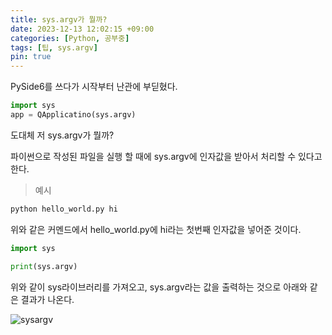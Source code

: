 ```yaml
---
title: sys.argv가 뭘까?
date: 2023-12-13 12:02:15 +09:00
categories: [Python, 공부중]
tags: [팁, sys.argv]
pin: true
---
```


PySide6를 쓰다가 시작부터 난관에 부딛혔다.
```python
import sys
app = QApplicatino(sys.argv)
```
도대체 저 sys.argv가 뭘까?

파이썬으로 작성된 파일을 실행 할 때에 sys.argv에 인자값을 받아서 처리할 수 있다고 한다.

> 예시
```python
python hello_world.py hi
```
위와 같은 커멘드에서 hello_world.py에 hi라는 첫번째 인자값을 넣어준 것이다.

```python
import sys

print(sys.argv)
```

위와 같이 sys라이브러리를 가져오고, sys.argv라는 값을 출력하는 것으로 아래와 같은 결과가 나온다.

![sysargv](https://github.com/oil-lamp-cat/oil-lamp-cat.github.io/assets/103806022/1eecb680-5969-4de9-b441-e6f63f5bfa50)
